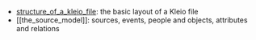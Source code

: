 
- [structure_of_a_kleio_file](structure_of_a_kleio_file.md): the basic layout of a Kleio file
- [[the_source_model]]: sources, events, people and objects, attributes and relations
